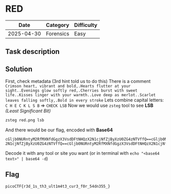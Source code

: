 # RED
|Date|Category|Difficulty|
|--|--|--|
|2025-04-30|Forensics|Easy|
## Task description

## Solution 
First, check metadata (3rd hint told us to do this)
There is a comment `Crimson heart, vibrant and bold,.Hearts flutter at your sight..Evenings glow softly red,.Cherries burst with sweet life..Kisses linger with your warmth..Love deep as merlot..Scarlet leaves falling softly,.Bold in every stroke`
Lets combine capital letters: `C H E C K L S B` => `CHECK LSB`
Now we would use `zsteg` tool to see **LSB** *(Least Significant Bit)*
```sh
zsteg red.png lsb
```

And there would be our flag, encoded with **Base64**
```
cGljb0NURntyM2RfMXNfdGgzX3VsdDFtNHQzX2N1cjNfZjByXzU0ZG4zNTVffQ==cGljb0NURntyM2RfMXNfdGgzX3VsdDFtNHQzX  
2N1cjNfZjByXzU0ZG4zNTVffQ==cGljb0NURntyM2RfMXNfdGgzX3VsdDFtNHQzX2N1cjNfZjByXzU0ZG4zNTVffQ==
```

Decode it with any tool or site you want (or in terminal with `echo "<base64 text>" | base64 -d`)
## Flag
`picoCTF{r3d_1s_th3_ult1m4t3_cur3_f0r_54dn355_}`

